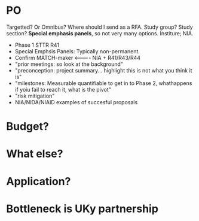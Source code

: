 # PO

Targetted? Or Omnibus? Where should I send as a RFA.
Study group? Study section? **Special emphasis panels**, so not very many options. Institure; NIA.

+ Phase 1 STTR R41
+ Special Emphsis Panels: Typically non-permanent. 
+ Confirm MATCH-maker <---- NIA + R41/R43/R44
+ "prior meetings: so look at the background"
+ "preconception:   project summary... highlight this is not what you think it is"
+ "milestones: Measurable quantifiable to get in to Phase 2, whathappens if yoiu fail to reach it, what is the pivot"
+ "risk mitigation"
+ NIA/NIDA/NIAID  examples of succesful proposals


# Budget?

# What else?



# Application?



# Bottleneck is UKy partnership


